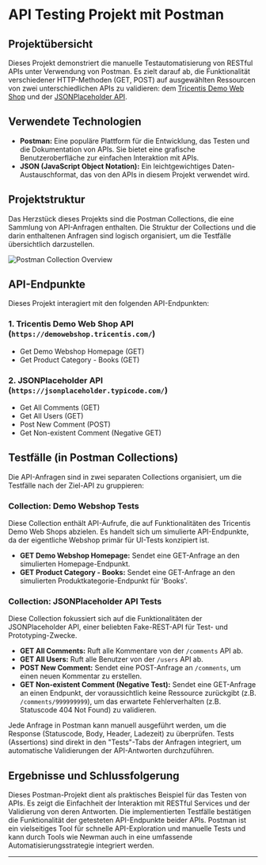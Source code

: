 # API Testing Projekt mit Postman

## Projektübersicht
Dieses Projekt demonstriert die manuelle Testautomatisierung von RESTful APIs unter Verwendung von Postman. Es zielt darauf ab, die Funktionalität verschiedener HTTP-Methoden (GET, POST) auf ausgewählten Ressourcen von zwei unterschiedlichen APIs zu validieren: dem [Tricentis Demo Web Shop](https://demowebshop.tricentis.com/) und der [JSONPlaceholder API](https://jsonplaceholder.typicode.com/).

## Verwendete Technologien
* **Postman:** Eine populäre Plattform für die Entwicklung, das Testen und die Dokumentation von APIs. Sie bietet eine grafische Benutzeroberfläche zur einfachen Interaktion mit APIs.
* **JSON (JavaScript Object Notation):** Ein leichtgewichtiges Daten-Austauschformat, das von den APIs in diesem Projekt verwendet wird.

## Projektstruktur
Das Herzstück dieses Projekts sind die Postman Collections, die eine Sammlung von API-Anfragen enthalten. Die Struktur der Collections und die darin enthaltenen Anfragen sind logisch organisiert, um die Testfälle übersichtlich darzustellen.

![Postman Collection Overview](link_zum_screenshot_deiner_postman_collection.png)
## API-Endpunkte
Dieses Projekt interagiert mit den folgenden API-Endpunkten:

### **1. Tricentis Demo Web Shop API (`https://demowebshop.tricentis.com/`)**
* Get Demo Webshop Homepage (GET)
* Get Product Category - Books (GET)

### **2. JSONPlaceholder API (`https://jsonplaceholder.typicode.com/`)**
* Get All Comments (GET)
* Get All Users (GET)
* Post New Comment (POST)
* Get Non-existent Comment (Negative GET)

## Testfälle (in Postman Collections)
Die API-Anfragen sind in zwei separaten Collections organisiert, um die Testfälle nach der Ziel-API zu gruppieren:

### **Collection: Demo Webshop Tests**
Diese Collection enthält API-Aufrufe, die auf Funktionalitäten des Tricentis Demo Web Shops abzielen. Es handelt sich um simulierte API-Endpunkte, da der eigentliche Webshop primär für UI-Tests konzipiert ist.

* **GET Demo Webshop Homepage:** Sendet eine GET-Anfrage an den simulierten Homepage-Endpunkt.
* **GET Product Category - Books:** Sendet eine GET-Anfrage an den simulierten Produktkategorie-Endpunkt für 'Books'.

### **Collection: JSONPlaceholder API Tests**
Diese Collection fokussiert sich auf die Funktionalitäten der JSONPlaceholder API, einer beliebten Fake-REST-API für Test- und Prototyping-Zwecke.

* **GET All Comments:** Ruft alle Kommentare von der `/comments` API ab.
* **GET All Users:** Ruft alle Benutzer von der `/users` API ab.
* **POST New Comment:** Sendet eine POST-Anfrage an `/comments`, um einen neuen Kommentar zu erstellen.
* **GET Non-existent Comment (Negative Test):** Sendet eine GET-Anfrage an einen Endpunkt, der voraussichtlich keine Ressource zurückgibt (z.B. `/comments/999999999`), um das erwartete Fehlerverhalten (z.B. Statuscode 404 Not Found) zu validieren.

Jede Anfrage in Postman kann manuell ausgeführt werden, um die Response (Statuscode, Body, Header, Ladezeit) zu überprüfen. Tests (Assertions) sind direkt in den "Tests"-Tabs der Anfragen integriert, um automatische Validierungen der API-Antworten durchzuführen.

## Ergebnisse und Schlussfolgerung
Dieses Postman-Projekt dient als praktisches Beispiel für das Testen von APIs. Es zeigt die Einfachheit der Interaktion mit RESTful Services und der Validierung von deren Antworten. Die implementierten Testfälle bestätigen die Funktionalität der getesteten API-Endpunkte beider APIs. Postman ist ein vielseitiges Tool für schnelle API-Exploration und manuelle Tests und kann durch Tools wie Newman auch in eine umfassende Automatisierungsstrategie integriert werden.

---
